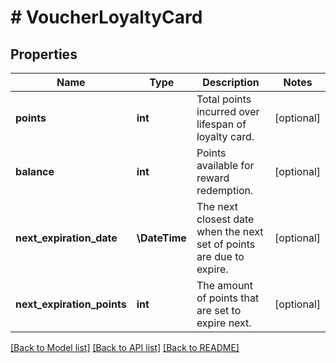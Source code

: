 # # VoucherLoyaltyCard

## Properties

Name | Type | Description | Notes
------------ | ------------- | ------------- | -------------
**points** | **int** | Total points incurred over lifespan of loyalty card. | [optional]
**balance** | **int** | Points available for reward redemption. | [optional]
**next_expiration_date** | **\DateTime** | The next closest date when the next set of points are due to expire. | [optional]
**next_expiration_points** | **int** | The amount of points that are set to expire next. | [optional]

[[Back to Model list]](../../README.md#models) [[Back to API list]](../../README.md#endpoints) [[Back to README]](../../README.md)
